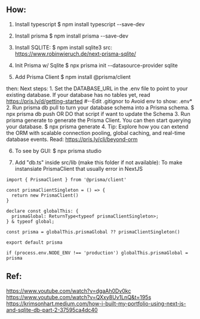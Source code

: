 
## How:
1. Install typescript
$ npm install typescript --save-dev

2. Install prisma
$ npm install prisma --save-dev

3. Install SQLITE:
$ npm install sqlite3
src: https://www.robinwieruch.de/next-prisma-sqlite/

4. Init Prisma w/ Sqlite
$ npx prisma init --datasource-provider sqlite

5. Add Prisma Client
$ npm install @prisma/client

then: Next steps:
    1. Set the DATABASE_URL in the .env file to point to your existing database. If your database has no tables yet, read https://pris.ly/d/getting-started
        #--Edit .gitignor to Avoid env to show:
        .env*
    2. Run prisma db pull to turn your database schema into a Prisma schema.
        $ npx prisma db push
        OR
        DO that script if want to update the Schema
    3. Run prisma generate to generate the Prisma Client. You can then start querying your database.
        $ npx prisma generate
    4. Tip: Explore how you can extend the ORM with scalable connection pooling, global caching, and real-time database events. Read: https://pris.ly/cli/beyond-orm

6. To see by GUI:
$ npx prisma studio

7. Add "db.ts" inside src/lib (make this folder if not available): To make instansiate PrismaClient that usually error in NextJS
```
import { PrismaClient } from '@prisma/client'

const prismaClientSingleton = () => {
  return new PrismaClient()
}

declare const globalThis: {
  prismaGlobal: ReturnType<typeof prismaClientSingleton>;
} & typeof global;

const prisma = globalThis.prismaGlobal ?? prismaClientSingleton()

export default prisma

if (process.env.NODE_ENV !== 'production') globalThis.prismaGlobal = prisma
```



## Ref:
https://www.youtube.com/watch?v=dgaAh0Dv0kc
https://www.youtube.com/watch?v=QXxy8Uv1LnQ&t=195s
https://krimsonhart.medium.com/how-i-built-my-portfolio-using-next-js-and-sqlite-db-part-2-37595ca4dc40
